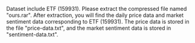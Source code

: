 Dataset include ETF (159931).
Please extract the compressed file named "ours.rar". After extraction, you will find the daily price data and market sentiment data corresponding to ETF (159931). The price data is stored in the file "price-data.txt", and the market sentiment data is stored in "sentiment-data.txt".
